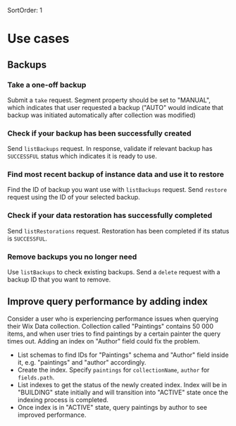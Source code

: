 SortOrder: 1
# Use cases

## Backups

### Take a one-off backup
Submit a `take` request. Segment property should be set to "MANUAL", which indicates that user requested a backup ("AUTO" would indicate that backup was initiated automatically after collection was modified)

### Check if your backup has been successfully created
Send `listBackups` request. In response, validate if relevant backup has `SUCCESSFUL` status which indicates it is ready to use.

### Find most recent backup of instance data and use it to restore
Find the ID of backup you want use with `listBackups` request. Send `restore` request using the ID of your selected backup.

### Check if your data restoration has successfully completed
Send `listRestorations` request. Restoration has been completed if its status is `SUCCESSFUL`.

### Remove backups you no longer need
Use `listBackups` to check existing backups. Send a `delete` request with a backup ID
  that you want to remove.

## Improve query performance by adding index
Consider a user who is experiencing performance issues when querying their Wix Data collection. Collection called "Paintings" contains 50 000 items, and when user tries to find paintings by a certain painter the query times out. Adding an index on "Author" field could fix the problem.

* List schemas to find IDs for "Paintings" schema and "Author" field inside it, e.g. "paintings" and "author" accordingly.
* Create the index. Specify `paintings` for `collectionName`, `author` for `fields.path`.
* List indexes to get the status of the newly created index. Index will be in "BUILDING" state initially and will transition into "ACTIVE" state once the indexing process is completed.
* Once index is in "ACTIVE" state, query paintings by author to see improved performance.
